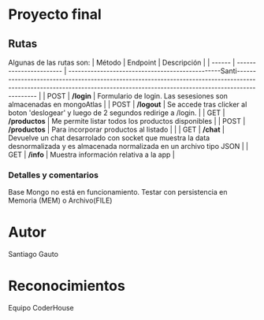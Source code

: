 # Proyecto final
## Rutas
Algunas de las rutas son:
| Método | Endpoint                | Descripción                                                                                                                                                                                                                 |
| ------ | ----------------------- | ------------------------------------------------Santi--------------------------------------------------------------------------------------------------------------------------------------------------------------------------- |
| POST    | **/login**     | Formulario de login. Las sesesiones son almacenadas en mongoAtlas                                                                                                                                                                           |
| POST    | **/logout**     | Se accede tras clicker al boton 'deslogear' y luego de 2 segundos redirige a /login.                                                                                                                                                                          |
| GET    | **/productos**     | Me permite listar todos los productos disponibles                                                                                                                                                                           |
| POST   | **/productos**     | Para incorporar productos al listado                                                                                                                                                                                        |                                                                                                                                                        |
| GET    | **/chat**        | Devuelve un chat desarrolado con socket que muestra la data desnormalizada y es almacenada normalizada en un archivo tipo JSON |
| GET    | **/info**        | Muestra información relativa a la app |

### Detalles y comentarios
Base Mongo no está en funcionamiento. Testar con persistencia en Memoria (MEM) o Archivo(FILE)
# Autor
Santiago Gauto
# Reconocimientos
Equipo CoderHouse